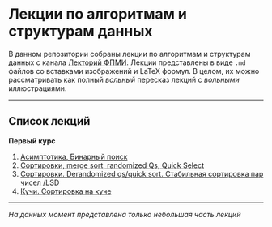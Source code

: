 # Лекции по алгоритмам и структурам данных

В данном репозитории собраны лекции по алгоритмам и структурам данных с канала [Лекторий ФПМИ](https://www.youtube.com/@lectory_fpmi). Лекции представлены в виде `.md` файлов со вставками изображений и LaTeX формул. В целом, их можно рассматривать как полный *вольный* пересказ лекций с *вольными* иллюстрациями. 

---

## Список лекций

**Первый курс**
1. [Асимптотика, Бинарный поиск](first_course/Lection1.md)  
2. [Сортировки, merge sort, randomized Qs, Quick Select](first_course/Lection2.md)
3. [Сортировки. Derandomized qs/quick sort. Стабильная сортировка пар чисел /LSD](first_course/Lection3.md)
4. [Кучи. Сортировка на куче](first_course/Lection4.md)

***
*На данных момент представлена только небольшая часть лекций*
